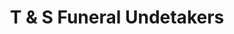 ---
title: "T & S Funeral Undetakers"
url: /bethulie/t-and-s-funeral-undetakers/
shop: funeral directors
---